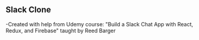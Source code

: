 ## Slack Clone

-Created with help from Udemy course: "Build a Slack Chat App with React, Redux, and Firebase" taught by Reed Barger
